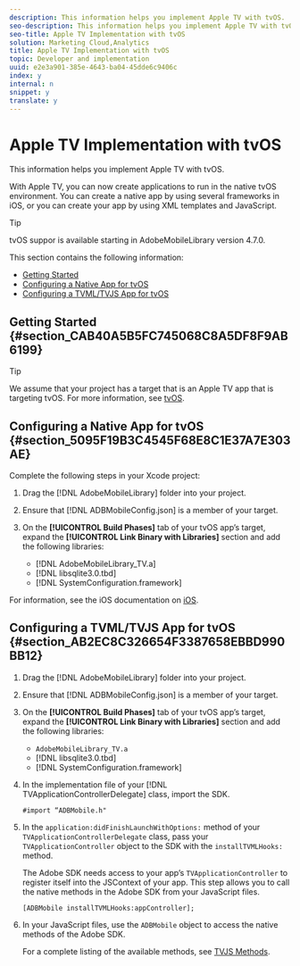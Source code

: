 ```yaml
---
description: This information helps you implement Apple TV with tvOS.
seo-description: This information helps you implement Apple TV with tvOS.
seo-title: Apple TV Implementation with tvOS
solution: Marketing Cloud,Analytics
title: Apple TV Implementation with tvOS
topic: Developer and implementation
uuid: e2e3a901-385e-4643-ba04-45dde6c9406c
index: y
internal: n
snippet: y
translate: y
---
```


# Apple TV Implementation with tvOS

This information helps you implement Apple TV with tvOS.

With Apple TV, you can now create applications to run in the native tvOS environment. You can create a native app by using several frameworks in iOS, or you can create your app by using XML templates and JavaScript.

>[!TIP]
>
>tvOS suppor is available starting in AdobeMobileLibrary version 4.7.0.

This section contains the following information:

* [Getting Started](../apple_tv_implementation_tvos/apple_tv_implementation_tvos.md#section_CAB40A5B5FC745068C8A5DF8F9AB6199) 
* [Configuring a Native App for tvOS](../apple_tv_implementation_tvos/apple_tv_implementation_tvos.md#section_5095F19B3C4545F68E8C1E37A7E303AE) 
* [Configuring a TVML/TVJS App for tvOS](../apple_tv_implementation_tvos/apple_tv_implementation_tvos.md#section_AB2EC8C326654F3387658EBBD990BB12)

## Getting Started {#section_CAB40A5B5FC745068C8A5DF8F9AB6199}

>[!TIP]
>
>We assume that your project has a target that is an Apple TV app that is targeting tvOS. For more information, see [tvOS](https://developer.apple.com/tvos/documentation/).

## Configuring a Native App for tvOS {#section_5095F19B3C4545F68E8C1E37A7E303AE}

Complete the following steps in your Xcode project:

1. Drag the [!DNL AdobeMobileLibrary] folder into your project. 
1. Ensure that [!DNL ADBMobileConfig.json] is a member of your target. 
1. On the **[!UICONTROL Build Phases]** tab of your tvOS app’s target, expand the **[!UICONTROL Link Binary with Libraries]** section and add the following libraries:

    * [!DNL AdobeMobileLibrary_TV.a] 
    * [!DNL libsqlite3.0.tbd] 
    * [!DNL SystemConfiguration.framework]

For information, see the iOS documentation on [iOS](https://developer.apple.com/ios/resources/).

## Configuring a TVML/TVJS App for tvOS {#section_AB2EC8C326654F3387658EBBD990BB12}

1. Drag the [!DNL AdobeMobileLibrary] folder into your project. 
1. Ensure that [!DNL ADBMobileConfig.json] is a member of your target. 
1. On the **[!UICONTROL Build Phases]** tab of your tvOS app’s target, expand the **[!UICONTROL Link Binary with Libraries]** section and add the following libraries:

    * `AdobeMobileLibrary_TV.a` 
    * [!DNL libsqlite3.0.tbd] 
    * [!DNL SystemConfiguration.framework]

1. In the implementation file of your [!DNL TVApplicationControllerDelegate] class, import the SDK.

   ```
   #import “ADBMobile.h"
   ```

1. In the `application:didFinishLaunchWithOptions:` method of your `TVApplicationControllerDelegate` class, pass your `TVApplicationController` object to the SDK with the `installTVMLHooks:` method.

   The Adobe SDK needs access to your app’s `TVApplicationController` to register itself into the JSContext of your app. This step allows you to call the native methods in the Adobe SDK from your JavaScript files.

   ```
   [ADBMobile installTVMLHooks:appController];
   ```

1. In your JavaScript files, use the `ADBMobile` object to access the native methods of the Adobe SDK.

   For a complete listing of the available methods, see [TVJS Methods](../apple_tv_implementation_tvos/tvjs_methods.md#concept_A875FB3AE8A749D19BB8A74AC446CC0F).


